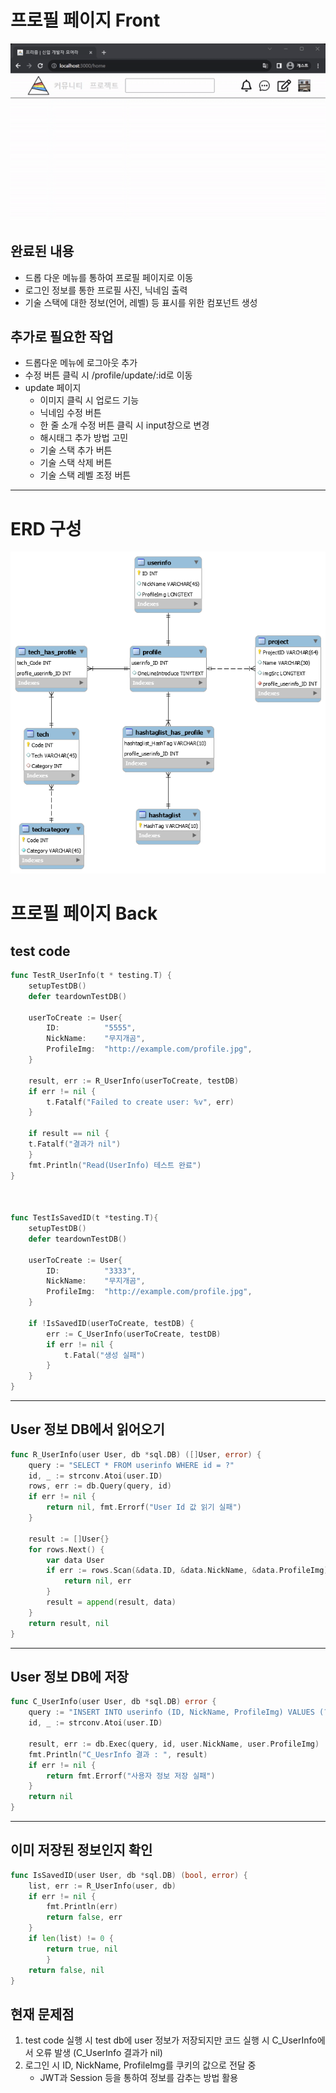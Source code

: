 
# **프로필 페이지** Front
<img src="/assets/ezgif-4-f8b7be4393.gif">

## 완료된 내용
- 드롭 다운 메뉴를 통하여 프로필 페이지로 이동
- 로그인 정보를 통한 프로필 사진, 닉네임 출력
- 기술 스택에 대한 정보(언어, 레벨) 등 표시를 위한 컴포넌트 생성

## 추가로 필요한 작업
- 드롭다운 메뉴에 로그아웃 추가
- 수정 버튼 클릭 시 /profile/update/:id로 이동
- update 페이지
	- 이미지 클릭 시 업로드 기능
	- 닉네임 수정 버튼
	- 한 줄 소개 수정 버튼 클릭 시 input창으로 변경
	- 해시태그 추가 방법 고민
	- 기술 스택 추가 버튼
	- 기술 스택 삭제 버튼
	- 기술 스택 레벨 조정 버튼

-----

# **ERD 구성**
<img src="/assets/ERD 1.png">


# **프로필 페이지 Back**

## test code

```go
func TestR_UserInfo(t * testing.T) {
	setupTestDB()
	defer teardownTestDB()
	
	userToCreate := User{
		ID:          "5555",
		NickName:    "무지개곰",
		ProfileImg:  "http://example.com/profile.jpg",
	}
	
	result, err := R_UserInfo(userToCreate, testDB)
	if err != nil {
		t.Fatalf("Failed to create user: %v", err)
	}
	
	if result == nil {
	t.Fatalf("결과가 nil")
	}
	fmt.Println("Read(UserInfo) 테스트 완료")
}

  

func TestIsSavedID(t *testing.T){
	setupTestDB()
	defer teardownTestDB()

	userToCreate := User{
		ID:          "3333",
		NickName:    "무지개곰",
		ProfileImg:  "http://example.com/profile.jpg",
	}

	if !IsSavedID(userToCreate, testDB) {
		err := C_UserInfo(userToCreate, testDB)
		if err != nil {
			t.Fatal("생성 실패")
		}
	}
}
```

-----

## User 정보 DB에서 읽어오기

```go
func R_UserInfo(user User, db *sql.DB) ([]User, error) {
	query := "SELECT * FROM userinfo WHERE id = ?"
	id, _ := strconv.Atoi(user.ID)
	rows, err := db.Query(query, id)
	if err != nil {
		return nil, fmt.Errorf("User Id 값 읽기 실패")
	}
	
	result := []User{}
	for rows.Next() {
		var data User
		if err := rows.Scan(&data.ID, &data.NickName, &data.ProfileImg); err != nil {
			return nil, err
		}
		result = append(result, data)
	}
	return result, nil
}
```

-----

## User 정보 DB에 저장

```go
func C_UserInfo(user User, db *sql.DB) error {
	query := "INSERT INTO userinfo (ID, NickName, ProfileImg) VALUES (?, ?, ?)"
	id, _ := strconv.Atoi(user.ID)
	
	result, err := db.Exec(query, id, user.NickName, user.ProfileImg)
	fmt.Println("C_UesrInfo 결과 : ", result)
	if err != nil {
		return fmt.Errorf("사용자 정보 저장 실패")
	}
	return nil
}
```

-----

## 이미 저장된 정보인지 확인

```go
func IsSavedID(user User, db *sql.DB) (bool, error) {
	list, err := R_UserInfo(user, db)
	if err != nil {
		fmt.Println(err)
		return false, err
	}
	if len(list) != 0 {
		return true, nil
		}
	return false, nil
}
```


## 현재 문제점
1. test code 실행 시 test db에 user 정보가 저장되지만 코드 실행 시 C_UserInfo에서 오류 발생 (C_UserInfo 결과가 nil) 
2. 로그인 시 ID, NickName, ProfileImg를 쿠키의 값으로 전달 중
	- JWT과 Session 등을 통하여 정보를 감추는 방법 활용